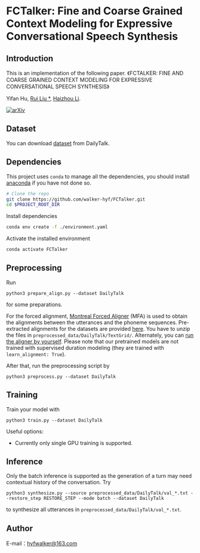 # FCTalker: Fine and Coarse Grained Context Modeling for Expressive Conversational Speech Synthesis

## Introduction
This is an implementation of the following paper.
《FCTALKER: FINE AND COARSE GRAINED CONTEXT MODELING FOR EXPRESSIVE CONVERSATIONAL SPEECH SYNTHESIS》

Yifan Hu, [Rui Liu *](https://ttslr.github.io/), [Haizhou Li](https://colips.org/~eleliha/).
 

[![arXiv](https://img.shields.io/badge/arXiv-Paper-<COLOR>.svg)](https://arxiv.org/abs/2210.15360)

## Dataset
You can download [dataset](https://drive.google.com/drive/folders/1WRt-EprWs-2rmYxoWYT9_13omlhDHcaL) from DailyTalk.

## Dependencies

This project uses `conda` to manage all the dependencies, you should install [anaconda](https://anaconda.org/) if you have not done so. 

```bash
# Clone the repo
git clone https://github.com/walker-hyf/FCTalker.git
cd $PROJECT_ROOT_DIR
```

Install dependencies
```bash
conda env create -f ./environment.yaml
```

Activate the installed environment
```bash
conda activate FCTalker
```

## Preprocessing

Run 
  ```
  python3 prepare_align.py --dataset DailyTalk
  ```
  for some preparations.

  For the forced alignment, [Montreal Forced Aligner](https://montreal-forced-aligner.readthedocs.io/en/latest/) (MFA) is used to obtain the alignments between the utterances and the phoneme sequences.
  Pre-extracted alignments for the datasets are provided [here](https://drive.google.com/drive/folders/1fizpyOiQ1lG2UDaMlXnT3Ll4_j6Xwg7K?usp=sharing). 
  You have to unzip the files in `preprocessed_data/DailyTalk/TextGrid/`. Alternately, you can [run the aligner by yourself](https://montreal-forced-aligner.readthedocs.io/en/latest/user_guide/workflows/index.html). Please note that our pretrained models are not trained with supervised duration modeling (they are trained with `learn_alignment: True`).

  After that, run the preprocessing script by
  ```
  python3 preprocess.py --dataset DailyTalk
  ```

## Training

Train your model with
```
python3 train.py --dataset DailyTalk
```
Useful options:
- Currently only single GPU training is supported.

## Inference

Only the batch inference is supported as the generation of a turn may need contextual history of the conversation. Try

```
python3 synthesize.py --source preprocessed_data/DailyTalk/val_*.txt --restore_step RESTORE_STEP --mode batch --dataset DailyTalk
```
to synthesize all utterances in `preprocessed_data/DailyTalk/val_*.txt`.


## Author

E-mail：hyfwalker@163.com
